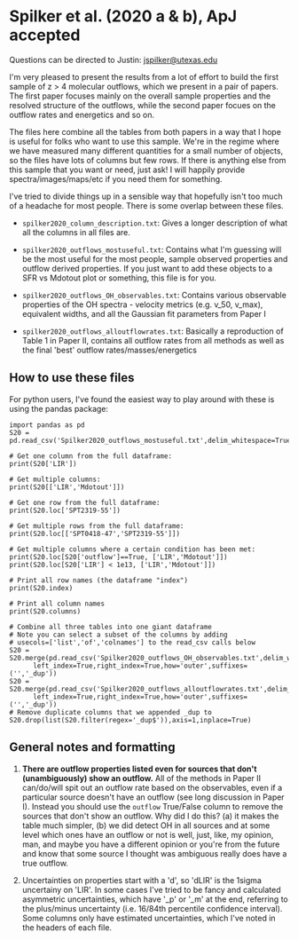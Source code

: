 Spilker et al. (2020 a & b), ApJ accepted
=======================================

Questions can be directed to Justin: [jspilker@utexas.edu](mailto:jspilker@utexas.edu)

I'm very pleased to present the results from a lot of effort to build the first sample of
z > 4 molecular outflows, which we present in a pair of papers. The first paper focuses
mainly on the overall sample properties and the resolved structure of the outflows, while
the second paper focues on the outflow rates and energetics and so on.

The files here combine all the tables from both papers in a way that I hope is useful for
folks who want to use this sample. We're in the regime where we have measured many different 
quantities for a small number of objects, so the files have lots of columns but few rows. If 
there is anything else from this sample that you want or need, just ask! I will happily 
provide spectra/images/maps/etc if you need them for something.

I've tried to divide things up in a sensible way that hopefully isn't too much of a headache 
for most people. There is some overlap between these files.

- ``spilker2020_column_description.txt``:
    Gives a longer description of what all the columns in all files are.
    
- ``spilker2020_outflows_mostuseful.txt``:
    Contains what I'm guessing will be the most useful for the most people, sample observed properties and outflow derived properties. If you just want to add these objects to a SFR vs Mdotout plot or something, this file is for you.

- ``spilker2020_outflows_OH_observables.txt``:
    Contains various observable properties of the OH spectra - velocity metrics (e.g. v_50, v_max), equivalent widths, and all the Gaussian fit parameters from Paper I

- ``spilker2020_outflows_alloutflowrates.txt``:
    Basically a reproduction of Table 1 in Paper II, contains all outflow rates from all methods as well as the final 'best' outflow rates/masses/energetics


How to use these files
----------------------

For python users, I've found the easiest way to play around with these is using the pandas package:

    import pandas as pd
    S20 = pd.read_csv('Spilker2020_outflows_mostuseful.txt',delim_whitespace=True,index_col=0,comment='#')
    
    # Get one column from the full dataframe:
    print(S20['LIR'])
    
    # Get multiple columns:
    print(S20[['LIR','Mdotout']])
    
    # Get one row from the full dataframe:
    print(S20.loc['SPT2319-55'])
    
    # Get multiple rows from the full dataframe:
    print(S20.loc[['SPT0418-47','SPT2319-55']])
    
    # Get multiple columns where a certain condition has been met:
    print(S20.loc[S20['outflow']==True, ['LIR','Mdotout']])
    print(S20.loc[S20['LIR'] < 1e13, ['LIR','Mdotout']])
    
    # Print all row names (the dataframe "index")
    print(S20.index)
    
    # Print all column names
    print(S20.columns)
    
    # Combine all three tables into one giant dataframe
    # Note you can select a subset of the columns by adding 
    # usecols=['list','of','colnames'] to the read_csv calls below
    S20 = S20.merge(pd.read_csv('Spilker2020_outflows_OH_observables.txt',delim_whitespace=True,index_col=0,comment='#'),
          left_index=True,right_index=True,how='outer',suffixes=('','_dup'))
    S20 = S20.merge(pd.read_csv('Spilker2020_outflows_alloutflowrates.txt',delim_whitespace=True,index_col=0,comment='#'),
          left_index=True,right_index=True,how='outer',suffixes=('','_dup'))
    # Remove duplicate columns that we appended _dup to
    S20.drop(list(S20.filter(regex='_dup$')),axis=1,inplace=True)




General notes and formatting
----------------------------

1. **There are outflow properties listed even for sources that don't (unambiguously) show an outflow.** 
    All of the methods in Paper II can/do/will spit out an outflow rate based on the observables, even 
    if a particular source doesn't have an outflow (see long discussion in Paper I). Instead you should 
    use the `outflow` True/False column to remove the sources that don't show an outflow. Why did I do 
    this? (a) it makes the table much simpler, (b) we did detect OH in all sources and at some level 
    which ones have an outflow or not is well, just, like, my opinion, man, and maybe you have a 
    different opinion or you're from the future and know that some source I thought was ambiguous 
    really does have a true outflow.

2. Uncertainties on properties start with a 'd', so 'dLIR' is the 1sigma uncertainy on 'LIR'. In some cases I've tried to be fancy and calculated asymmetric uncertainties, which have '_p' or '_m' at the end, referring to the plus/minus uncertainty (i.e. 16/84th percentile confidence interval). Some columns only have estimated uncertainties, which I've noted in the headers of each file.
